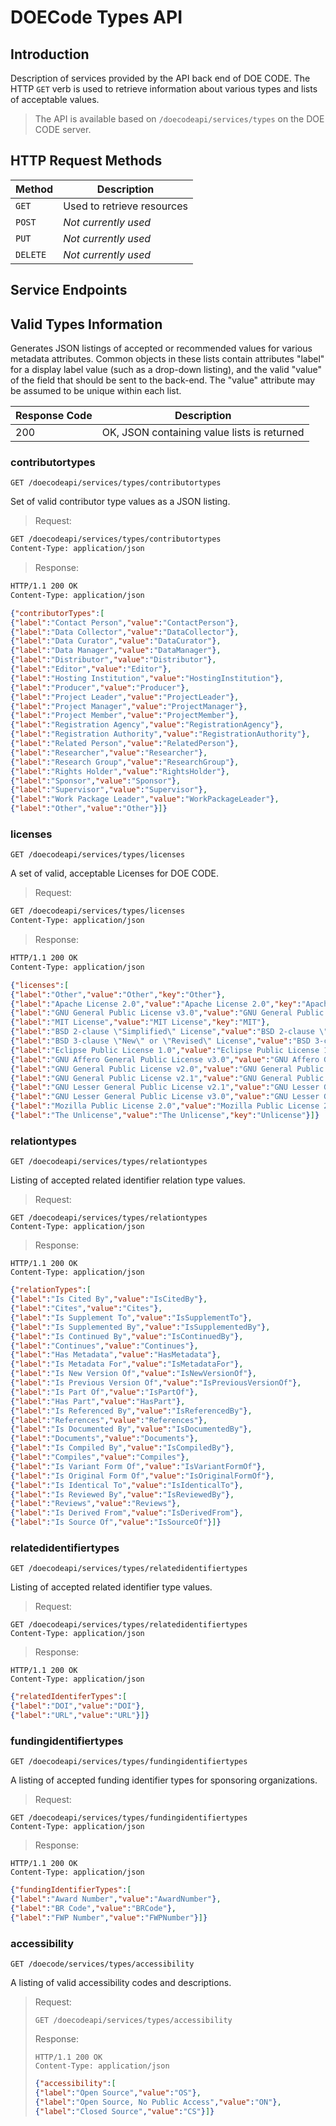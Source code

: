 DOECode Types API
==================

Introduction
------------
Description of services provided by the API back end of DOE CODE.  The HTTP `GET` verb is used to retrieve information about various
types and lists of acceptable values.

> The API is available based on `/doecodeapi/services/types` on the DOE CODE server.

HTTP Request Methods
--------------------

| Method | Description |
| --- | --- |
| `GET` | Used to retrieve resources |
| `POST` | *Not currently used* |
| `PUT` | *Not currently used* |
| `DELETE` | *Not currently used* |

Service Endpoints
-----------------

## Valid Types Information

Generates JSON listings of accepted or recommended values for various metadata
attributes.  Common objects in these lists contain attributes "label" for a display
label value (such as a drop-down listing), and the valid "value" of the field that
should be sent to the back-end.  The "value" attribute may be assumed to be
unique within each list.

| Response Code | Description |
| --- | --- |
| 200 | OK, JSON containing value lists is returned |

### contributortypes

`GET /doecodeapi/services/types/contributortypes`

Set of valid contributor type values as a JSON listing.

> Request:
```html
GET /doecodeapi/services/types/contributortypes
Content-Type: application/json
```
> Response:
```html
HTTP/1.1 200 OK
Content-Type: application/json
```
```json
{"contributorTypes":[
{"label":"Contact Person","value":"ContactPerson"},
{"label":"Data Collector","value":"DataCollector"},
{"label":"Data Curator","value":"DataCurator"},
{"label":"Data Manager","value":"DataManager"},
{"label":"Distributor","value":"Distributor"},
{"label":"Editor","value":"Editor"},
{"label":"Hosting Institution","value":"HostingInstitution"},
{"label":"Producer","value":"Producer"},
{"label":"Project Leader","value":"ProjectLeader"},
{"label":"Project Manager","value":"ProjectManager"},
{"label":"Project Member","value":"ProjectMember"},
{"label":"Registration Agency","value":"RegistrationAgency"},
{"label":"Registration Authority","value":"RegistrationAuthority"},
{"label":"Related Person","value":"RelatedPerson"},
{"label":"Researcher","value":"Researcher"},
{"label":"Research Group","value":"ResearchGroup"},
{"label":"Rights Holder","value":"RightsHolder"},
{"label":"Sponsor","value":"Sponsor"},
{"label":"Supervisor","value":"Supervisor"},
{"label":"Work Package Leader","value":"WorkPackageLeader"},
{"label":"Other","value":"Other"}]}
```

### licenses

`GET /doecodeapi/services/types/licenses`

A set of valid, acceptable Licenses for DOE CODE.

> Request:
```html
GET /doecodeapi/services/types/licenses
Content-Type: application/json
```
> Response:
```html
HTTP/1.1 200 OK
Content-Type: application/json
```
```json
{"licenses":[
{"label":"Other","value":"Other","key":"Other"},
{"label":"Apache License 2.0","value":"Apache License 2.0","key":"Apache"},
{"label":"GNU General Public License v3.0","value":"GNU General Public License v3.0","key":"GNU3"},
{"label":"MIT License","value":"MIT License","key":"MIT"},
{"label":"BSD 2-clause \"Simplified\" License","value":"BSD 2-clause \"Simplified\" License","key":"BSD2"},
{"label":"BSD 3-clause \"New\" or \"Revised\" License","value":"BSD 3-clause \"New\" or \"Revised\" License","key":"BSD3"},
{"label":"Eclipse Public License 1.0","value":"Eclipse Public License 1.0","key":"Eclipse1"},
{"label":"GNU Affero General Public License v3.0","value":"GNU Affero General Public License v3.0","key":"GNUAffero3"},
{"label":"GNU General Public License v2.0","value":"GNU General Public License v2.0","key":"GNUpublic2"},
{"label":"GNU General Public License v2.1","value":"GNU General Public License v2.1","key":"GNUpublic21"},
{"label":"GNU Lesser General Public License v2.1","value":"GNU Lesser General Public License v2.1","key":"GNUlesser21"},
{"label":"GNU Lesser General Public License v3.0","value":"GNU Lesser General Public License v3.0","key":"GNUlesser3"},
{"label":"Mozilla Public License 2.0","value":"Mozilla Public License 2.0","key":"MOZ2"},
{"label":"The Unlicense","value":"The Unlicense","key":"Unlicense"}]}
```

### relationtypes

 `GET /doecodeapi/services/types/relationtypes`

Listing of accepted related identifier relation type values.

> Request:
```
GET /doecodeapi/services/types/relationtypes
Content-Type: application/json
```
> Response:
```
HTTP/1.1 200 OK
Content-Type: application/json
```
```json
{"relationTypes":[
{"label":"Is Cited By","value":"IsCitedBy"},
{"label":"Cites","value":"Cites"},
{"label":"Is Supplement To","value":"IsSupplementTo"},
{"label":"Is Supplemented By","value":"IsSupplementedBy"},
{"label":"Is Continued By","value":"IsContinuedBy"},
{"label":"Continues","value":"Continues"},
{"label":"Has Metadata","value":"HasMetadata"},
{"label":"Is Metadata For","value":"IsMetadataFor"},
{"label":"Is New Version Of","value":"IsNewVersionOf"},
{"label":"Is Previous Version Of","value":"IsPreviousVersionOf"},
{"label":"Is Part Of","value":"IsPartOf"},
{"label":"Has Part","value":"HasPart"},
{"label":"Is Referenced By","value":"IsReferencedBy"},
{"label":"References","value":"References"},
{"label":"Is Documented By","value":"IsDocumentedBy"},
{"label":"Documents","value":"Documents"},
{"label":"Is Compiled By","value":"IsCompiledBy"},
{"label":"Compiles","value":"Compiles"},
{"label":"Is Variant Form Of","value":"IsVariantFormOf"},
{"label":"Is Original Form Of","value":"IsOriginalFormOf"},
{"label":"Is Identical To","value":"IsIdenticalTo"},
{"label":"Is Reviewed By","value":"IsReviewedBy"},
{"label":"Reviews","value":"Reviews"},
{"label":"Is Derived From","value":"IsDerivedFrom"},
{"label":"Is Source Of","value":"IsSourceOf"}]}
```

### relatedidentifiertypes 

`GET /doecodeapi/services/types/relatedidentifiertypes`

Listing of accepted related identifier type values.

> Request:
```
GET /doecodeapi/services/types/relatedidentifiertypes
Content-Type: application/json
```
> Response:
```
HTTP/1.1 200 OK
Content-Type: application/json
```
```json
{"relatedIdentiferTypes":[
{"label":"DOI","value":"DOI"},
{"label":"URL","value":"URL"}]}
```

### fundingidentifiertypes

`GET /doecodeapi/services/types/fundingidentifiertypes`

A listing of accepted funding identifier types for sponsoring organizations.

> Request:
```
GET /doecodeapi/services/types/fundingidentifiertypes
Content-Type: application/json
```
> Response:
```
HTTP/1.1 200 OK
Content-Type: application/json
```
```json
{"fundingIdentifierTypes":[
{"label":"Award Number","value":"AwardNumber"},
{"label":"BR Code","value":"BRCode"},
{"label":"FWP Number","value":"FWPNumber"}]}
```
### accessibility

`GET /doecode/services/types/accessibility`

A listing of valid accessibility codes and descriptions.

> Request:
> ```
> GET /doecodeapi/services/types/accessibility
> ```
> Response:
> ```
> HTTP/1.1 200 OK
> Content-Type: application/json
> ```
> ```json
> {"accessibility":[
> {"label":"Open Source","value":"OS"},
> {"label":"Open Source, No Public Access","value":"ON"},
> {"label":"Closed Source","value":"CS"}]}
> ```
